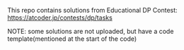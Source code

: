 This repo contains solutions from Educational DP Contest: https://atcoder.jp/contests/dp/tasks

NOTE: some solutions are not uploaded, but have a code template(mentioned at the start of the code)
